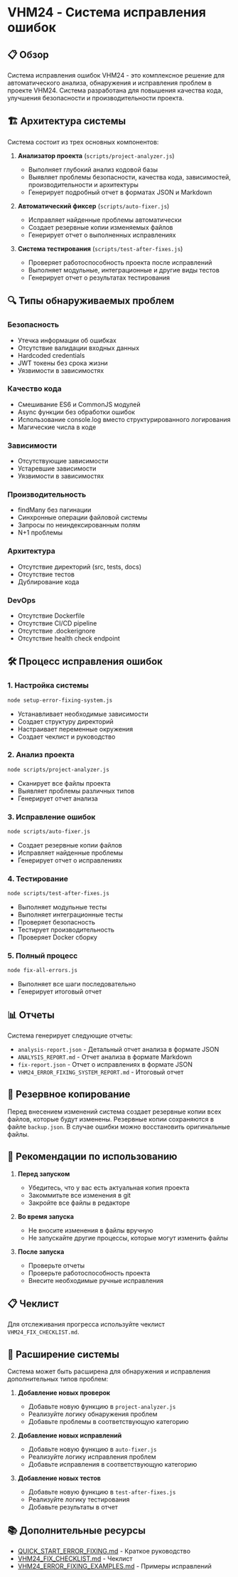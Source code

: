 # VHM24 - Система исправления ошибок

## 📋 Обзор

Система исправления ошибок VHM24 - это комплексное решение для автоматического анализа, обнаружения и исправления проблем в проекте VHM24. Система разработана для повышения качества кода, улучшения безопасности и производительности проекта.

## 🏗️ Архитектура системы

Система состоит из трех основных компонентов:

1. **Анализатор проекта** (`scripts/project-analyzer.js`)
   - Выполняет глубокий анализ кодовой базы
   - Выявляет проблемы безопасности, качества кода, зависимостей, производительности и архитектуры
   - Генерирует подробный отчет в форматах JSON и Markdown

2. **Автоматический фиксер** (`scripts/auto-fixer.js`)
   - Исправляет найденные проблемы автоматически
   - Создает резервные копии изменяемых файлов
   - Генерирует отчет о выполненных исправлениях

3. **Система тестирования** (`scripts/test-after-fixes.js`)
   - Проверяет работоспособность проекта после исправлений
   - Выполняет модульные, интеграционные и другие виды тестов
   - Генерирует отчет о результатах тестирования

## 🔍 Типы обнаруживаемых проблем

### Безопасность
- Утечка информации об ошибках
- Отсутствие валидации входных данных
- Hardcoded credentials
- JWT токены без срока жизни
- Уязвимости в зависимостях

### Качество кода
- Смешивание ES6 и CommonJS модулей
- Async функции без обработки ошибок
- Использование console.log вместо структурированного логирования
- Магические числа в коде

### Зависимости
- Отсутствующие зависимости
- Устаревшие зависимости
- Уязвимости в зависимостях

### Производительность
- findMany без пагинации
- Синхронные операции файловой системы
- Запросы по неиндексированным полям
- N+1 проблемы

### Архитектура
- Отсутствие директорий (src, tests, docs)
- Отсутствие тестов
- Дублирование кода

### DevOps
- Отсутствие Dockerfile
- Отсутствие CI/CD pipeline
- Отсутствие .dockerignore
- Отсутствие health check endpoint

## 🛠️ Процесс исправления ошибок

### 1. Настройка системы
```bash
node setup-error-fixing-system.js
```
- Устанавливает необходимые зависимости
- Создает структуру директорий
- Настраивает переменные окружения
- Создает чеклист и руководство

### 2. Анализ проекта
```bash
node scripts/project-analyzer.js
```
- Сканирует все файлы проекта
- Выявляет проблемы различных типов
- Генерирует отчет анализа

### 3. Исправление ошибок
```bash
node scripts/auto-fixer.js
```
- Создает резервные копии файлов
- Исправляет найденные проблемы
- Генерирует отчет о исправлениях

### 4. Тестирование
```bash
node scripts/test-after-fixes.js
```
- Выполняет модульные тесты
- Выполняет интеграционные тесты
- Проверяет безопасность
- Тестирует производительность
- Проверяет Docker сборку

### 5. Полный процесс
```bash
node fix-all-errors.js
```
- Выполняет все шаги последовательно
- Генерирует итоговый отчет

## 📊 Отчеты

Система генерирует следующие отчеты:

- `analysis-report.json` - Детальный отчет анализа в формате JSON
- `ANALYSIS_REPORT.md` - Отчет анализа в формате Markdown
- `fix-report.json` - Отчет о исправлениях в формате JSON
- `VHM24_ERROR_FIXING_SYSTEM_REPORT.md` - Итоговый отчет

## 🔄 Резервное копирование

Перед внесением изменений система создает резервные копии всех файлов, которые будут изменены. Резервные копии сохраняются в файле `backup.json`. В случае ошибки можно восстановить оригинальные файлы.

## 🚀 Рекомендации по использованию

1. **Перед запуском**
   - Убедитесь, что у вас есть актуальная копия проекта
   - Закоммитьте все изменения в git
   - Закройте все файлы в редакторе

2. **Во время запуска**
   - Не вносите изменения в файлы вручную
   - Не запускайте другие процессы, которые могут изменить файлы

3. **После запуска**
   - Проверьте отчеты
   - Проверьте работоспособность проекта
   - Внесите необходимые ручные исправления

## 📋 Чеклист

Для отслеживания прогресса используйте чеклист `VHM24_FIX_CHECKLIST.md`.

## 🔧 Расширение системы

Система может быть расширена для обнаружения и исправления дополнительных типов проблем:

1. **Добавление новых проверок**
   - Добавьте новую функцию в `project-analyzer.js`
   - Реализуйте логику обнаружения проблем
   - Добавьте проблемы в соответствующую категорию

2. **Добавление новых исправлений**
   - Добавьте новую функцию в `auto-fixer.js`
   - Реализуйте логику исправления проблем
   - Добавьте исправления в соответствующую категорию

3. **Добавление новых тестов**
   - Добавьте новую функцию в `test-after-fixes.js`
   - Реализуйте логику тестирования
   - Добавьте результаты в отчет

## 📚 Дополнительные ресурсы

- [QUICK_START_ERROR_FIXING.md](QUICK_START_ERROR_FIXING.md) - Краткое руководство
- [VHM24_FIX_CHECKLIST.md](VHM24_FIX_CHECKLIST.md) - Чеклист
- [VHM24_ERROR_FIXING_EXAMPLES.md](VHM24_ERROR_FIXING_EXAMPLES.md) - Примеры исправлений
